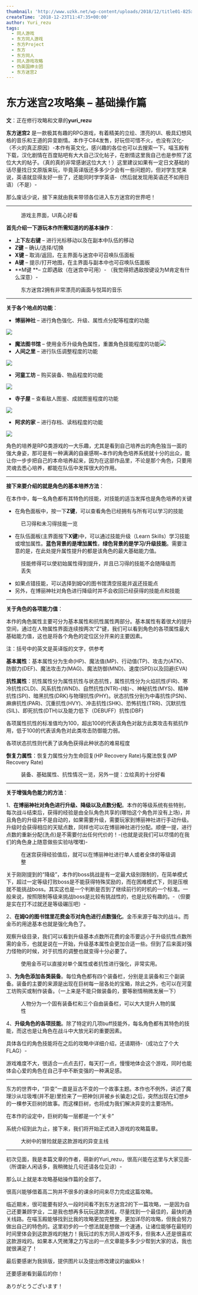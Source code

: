```yaml
---
thumbnail: 'http://www.uzkk.net/wp-content/uploads/2018/12/title01-825x368.jpg'
createTime: '2018-12-23T11:47:35+00:00'
author: Yuri_rezu
tags:
  - 同人游戏
  - 东方同人游戏
  - 东方Project
  - 东方
  - 东方同人
  - 同人游戏攻略
  - 伪英国绅士团
  - 东方迷宫2
---
```


# 东方迷宫2攻略集 – 基础操作篇

**文**：正在修行攻略和文章的**yuri_rezu**

**东方迷宫2** 是一款极其有趣的RPG游戏，有着精美的立绘、漂亮的UI、极具幻想风格的音乐和王道的异变剧情。本作于C84发售，好玩但可惜不火，也没有汉化-（不火的真正原因）-本作有英文化，感兴趣的各位也可以去搜索一下。喵玉殿有下载，汉化剧情在百度贴吧有大大自己汉化帖子，在剧情这里我自己也是参照了这位大大的帖子。（真的真的非常感谢这位大大！）这里建议如果有一定日文基础的话尽量找日文原版来玩，毕竟英译版还多多少少会有一些问题的，但对学生党来说，英语就显得友好一些了，还能同时学学英语-（然后就发现用英语还不如用日语）（不是）-

那么废话少说，接下来就由我来带领各位进入东方迷宫的世界吧！

---

<figure>
  <img src="http://www.uzkk.net/wp-content/uploads/2018/12/15-e1545569087683.png" alt=""/>
  <figcaption>游戏主界面，UI真心好看</figcaption>
</figure>

**首先介绍一下游玩本作所需知道的的基本操作**：

- **上下左右键** – 进行光标移动以及在副本中队伍的移动
- **Z键** – 确认/选择/切换
- **X键** – 取消/返回，在主界面与迷宫中可召唤队伍面板
- **A键** – 提示/打开地图，在主界面与副本中也可召唤队伍面板
- **M键 **– 立即遇敌（在迷宫中可用）- （我觉得把遇敌按键设为M肯定有什么深意）-

<figure>
  <img src="http://www.uzkk.net/wp-content/uploads/2018/12/01-1.jpg" alt=""/>
  <figcaption>东方迷宫2拥有非常漂亮的画面与悦耳的音乐</figcaption>
</figure>

---

**关于各个地点的功能**：

- **博丽神社** – 进行角色强化、升级、属性点分配等程度的功能

![](http://www.uzkk.net/wp-content/uploads/2018/12/02-1.jpg)

- **魔法图书馆** – 使用金币升级角色属性，重置角色技能程度的功能![](http://www.uzkk.net/wp-content/uploads/2018/12/03-1.jpg)
- **人间之里** – 进行队伍调整程度的功能

![](http://www.uzkk.net/wp-content/uploads/2018/12/04.jpg)

- **河童工坊** – 购买装备、物品程度的功能

![](http://www.uzkk.net/wp-content/uploads/2018/12/05.jpg)
- **寺子屋** – 查看敌人图鉴、成就图鉴程度的功能

![](http://www.uzkk.net/wp-content/uploads/2018/12/06.jpg)
- **阿求的家** – 进行存档、读档程度的功能

![](http://www.uzkk.net/wp-content/uploads/2018/12/07.jpg)

角色的培养是RPG类游戏的一大乐趣，尤其是看到自己培养出的角色独当一面的强大身姿，那可是有一种满满的自豪感啊~本作的角色培养系统就十分的出众，能让你一步步把自己的本命培养起来，因为在这部作品里，不论是那个角色，只要用灵魂去悉心培养，都能在队伍中发挥很大的作用。

---

**接下来要介绍的就是角色的基本培养方法**：

在本作中，每一名角色都有其特色的技能，对技能的适当发挥也是角色培养的关键

- 在角色面板中，按一下**Z键**，可以查看角色已经拥有与所有可以学习的技能

<figure>
  <img src="http://www.uzkk.net/wp-content/uploads/2018/12/08.jpg" alt=""/>
  <figcaption>已习得和未习得技能一览</figcaption>
</figure>

- 在队伍面板(主界面按下**X键**)中，可以通过技能升级（Learn Skills）学习技能或增加属性。**蓝色背景的是增加属性**，**绿色背景的是学习/升级技能**。需要注意的是，在此处提升属性提升的都是该角色的最大基础能力值。

<figure>
  <img src="http://www.uzkk.net/wp-content/uploads/2018/12/09.jpg" alt=""/>
  <figcaption>技能修得可以使初始属性得到提升，并且已习得的技能不会随降级而丢失</figcaption>
</figure>

- 如果点错技能，可以选择到姆Q的图书馆清空技能并返还技能点
- 另外，在博丽神社对角色进行降级时并不会收回已经获得的技能点和技能

---

**关于角色的各项能力值**：

本作的角色属性主要可分为基本属性和抗性属性两部分。基本属性有着很大的提升空间，通过在人物属性界面连续按两次“Z”键，我们可以看到角色的各项属性最大基础能力值，这也是将各个角色的定位区分开来的主要因素。

注：括号中的英文是英译版的文字，供参考

**基本属性**：基本属性分为生命(HP)、魔法值(MP)、行动值(TP)、攻击力(ATK)、防御力(DEF)、魔法攻击力(MAG)、魔法防御(MND)、速度(SPD)以及回避(EVA)

**抗性属性**：抗性属性分为属性抗性与状态抗性，属性抗性分为火焰抗性(FIR)、寒冷抗性(CLD)、风系抗性(WND)、自然抗性(NTR)-(啥)-、神秘抗性(MYS)、精神抗性(SPI)、暗黑抗性(DRK)与物理抗性(PHY)。状态抗性分别为中毒抗性(PSN)、麻痹抗性(PAR)、沉重抗性(HVY)、冲击抗性(SHK)、恐怖抗性(TRR)、沉默抗性(SIL)、即死抗性(DTH)以及能力低下（DEBUFF）抗性(DBF)

各项属性抗性的标准值均为100，超出100的代表该角色对敌方此类攻击有抵抗作用，低于100的代表该角色对此类攻击防御能力弱。

各项状态抗性则代表了该角色获得此种状态的难易程度

**恢复力属性**：恢复力属性分为生命回复(HP Recovery Rate)与魔法恢复(MP Recovery Rate)

<figure>
  <img src="http://www.uzkk.net/wp-content/uploads/2018/12/10.jpg" alt=""/>
  <figcaption>装备、基础属性、抗性情况一览，另外一提：立绘真的十分好看</figcaption>
</figure>

---

**关于增强角色能力的方法**：

1、**在博丽神社对角色进行升级、降级以及点数分配**。本作的等级系统有些特别，每次战斗结束后，获得的经验是由全队角色共享的(哪怕这个角色并没有上场)，并且角色的升级并不是自动的，如果需要升级，需要玩家到博丽神社进行手动升级。升级时会获得相应的天赋点数，同样也可以在博丽神社进行分配。顺便一提，进行点数的重新分配(洗点)是不需要付出任何代价的！-(也就是说我们可以尽情的在我们的角色身上随意做些实验咕嘿嘿)-

<figure>
  <img src="http://www.uzkk.net/wp-content/uploads/2018/12/11.jpg" alt=""/>
  <figcaption>在迷宫获得经验值后，就可以在博丽神社进行单人或者全体的等级调整</figcaption>
</figure>

关于刚刚提到的“降级”，本作的boss挑战是有一定最大级别限制的，在简单模式下，超过一定等级打败boss是不能获得特殊奖励的，而在困难模式下，则是压根就不能挑战boss。其实这也是一个判断是否到了继续前行的时机的一个标准。一般来说，按照限制等级来挑战boss是比较有挑战性的，也是比较有趣的。-（但要是实在打不过就还是等级碾压吧）-

2、**在姆Q的图书馆里花费金币对角色进行点数强化**。金币来源于每次的战斗。而金币的用途基本也就是强化角色了。

观察升级目录，我们可以看到升级基本点数所花费的金币要远小于升级抗性点数所需的金币，也就是说在一开始，升级基本属性会更加合适一些。但到了后来面对强力怪物的时候，对于抗性的调整也就变得十分必要了。

<figure>
  <img src="http://www.uzkk.net/wp-content/uploads/2018/12/12.jpg" alt=""/>
  <figcaption>使用金币可以直接对单个属性或者抗性进行强化，非常实用。</figcaption>
</figure>

3、**为角色添加各类装备**。每位角色都有四个装备栏，分别是主装备和三个副装备。装备的主要的来源是出现在巨树每一层各处的宝箱，除此之外，也可以在河童工坊购买或制作装备。（一上来是不能只做装备的，要等剧情稍微发展一下）

<figure>
  <img src="http://www.uzkk.net/wp-content/uploads/2018/12/13.jpg" alt=""/>
  <figcaption>人物分为一个固有装备栏和三个自由装备栏，可以大大提升人物的属性</figcaption>
</figure>

4、**升级角色的各项技能**。除了特定的几项buff技能外，每名角色都有其特色的技能，而这也是让角色在战斗中大放光彩的重要因素。

具体各位的角色技能将在之后的攻略中详细介绍，还请期待-（成功立了个大FLAG）-

游戏难度不大，很适合一点点去打，每天打一点，慢慢地体会这个游戏，同时也能体会心爱的角色在自己手中不断变强的一种满足感。

---

东方的世界中，“异变”一直是亘古不变的一个故事主题。本作也不例外，讲述了魔理沙从垃圾堆(并不是)里捡来了一把神剑(并被乡长骗走)之后，突然出现在幻想乡的一棵参天巨树的故事。而这棵巨树，也将成为我们解决异变的主要场所。

在本作的设定中，巨树的每一层都是一个“关卡”

系统介绍到此为止，接下来，我们将开始正式进入游戏的攻略篇章。

<figure>
  <img src="http://www.uzkk.net/wp-content/uploads/2018/12/14.jpg" alt=""/>
  <figcaption>大树中的冒险就是这款游戏的异变主线</figcaption>
</figure>

---

初次见面，我是本篇文章的作者，萌新的Yuri_rezu，很高兴能在这里与大家见面-（所谓新人闲话多，我稍微扯几句还请各位见谅）-

那么以上就是本攻略基础操作篇的全部了。

很高兴能够借着高二狗并不很多的课余时间来尽力完成这篇攻略。

临近期末，很可能要有好久一段时间看不到东方迷宫2的下一篇攻略，一是因为自己还要兼顾学业，二是我也想再多玩玩这款游戏，尽量找到一个最佳的，最快的通关线路。在喵玉殿能够找到比我的攻略更加完整整，更加详尽的攻略，但我会努力做出自己的特色的。这里初步的一个想法就是想做一个速通，让诸位能够在最短的时间里体会到这款游戏的魅力！我玩过的东方同人游戏不多，但我本人还是很喜欢这款游戏的。如果本人凭微薄之力写出的一点文章能多多少少帮到大家的话，我也就很满足了！

最后要感谢为我排版，提供图片以及提出修改建议的幽紫kk！

还要感谢看到最后的你！

ありがとうございます！
